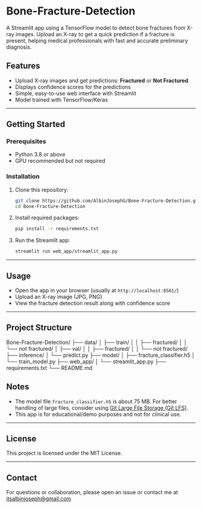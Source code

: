 # Bone-Fracture-Detection
A Streamlit app using a TensorFlow model to detect bone fractures from X-ray images. Upload an X-ray to get a quick prediction if a fracture is present, helping medical professionals with fast and accurate preliminary diagnosis.
## Features

- Upload X-ray images and get predictions: **Fractured** or **Not Fractured**  
- Displays confidence scores for the predictions  
- Simple, easy-to-use web interface with Streamlit  
- Model trained with TensorFlow/Keras  

---

## Getting Started

### Prerequisites

- Python 3.8 or above  
- GPU recommended but not required  

### Installation

1. Clone this repository:

    ```bash
    git clone https://github.com/AlbinJosephG/Bone-Fracture-Detection.git
    cd Bone-Fracture-Detection
    ```

2. Install required packages:

    ```bash
    pip install -r requirements.txt
    ```

3. Run the Streamlit app:

    ```bash
    streamlit run web_app/streamlit_app.py
    ```

---

## Usage

- Open the app in your browser (usually at `http://localhost:8501/`)  
- Upload an X-ray image (JPG, PNG)  
- View the fracture detection result along with confidence score  

---

## Project Structure
Bone-Fracture-Detection/
├── data/
│ ├── train/
│ │ ├── fractured/
│ │ └── not fractured/
│ ├── val/
│ │ ├── fractured/
│ │ └── not fractured/
├── inference/
│ └── predict.py
├── model/
│ ├── fracture_classifier.h5
│ └── train_model.py
├── web_app/
│ └── streamlit_app.py
├── requirements.txt
└── README.md

## Notes

- The model file `fracture_classifier.h5` is about 75 MB. For better handling of large files, consider using [Git Large File Storage (Git LFS)](https://git-lfs.github.com/).  
- This app is for educational/demo purposes and not for clinical use.  

---

## License

This project is licensed under the MIT License.

---

## Contact

For questions or collaboration, please open an issue or contact me at itsalbinjoseph@gmail.com

